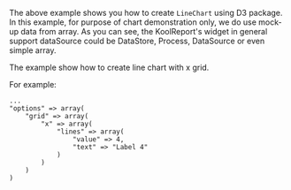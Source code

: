 The above example shows you how to create `LineChart` using D3 package. In this example, for purpose of chart demonstration only, we do use mock-up data from array. As you can see, the KoolReport's widget in general support dataSource could be DataStore, Process, DataSource or even simple array.

The example show how to create line chart with x grid.

For example:

    ...
    "options" => array(
        "grid" => array(
            "x" => array(
                "lines" => array(
                    "value" => 4,
                    "text" => "Label 4"
                )
            )
        )
    )